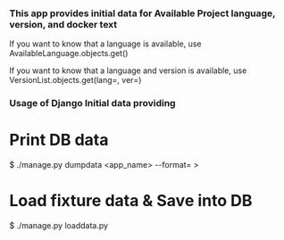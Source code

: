 ### This app provides initial data for Available Project language, version, and docker text ###

If you want to know that a language is available, use
AvailableLanguage.objects.get(<language>)

If you want to know that a language and version is available, use
VersionList.objects.get(lang=<language>, ver=<version>) 

### Usage of Django Initial data providing ###

# Print DB data 
$ ./manage.py dumpdata <app_name> --format=<file extension> > <fixture file path>

# Load fixture data & Save into DB
$ ./manage.py loaddata.py <fixture file path>

